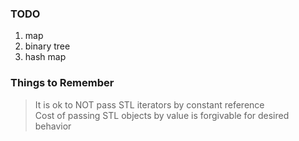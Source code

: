 ### TODO  
1. map
2. binary tree
3. hash map

### Things to Remember
> It is ok to NOT pass STL iterators by constant reference  
  Cost of passing STL objects by value is forgivable for desired behavior
